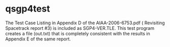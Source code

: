 qsgp4test
=========

The Test Case Listing in Appendix D of the AIAA-2006-6753.pdf ( Revisiting Spacetrack report #3) is included as SGP4-VER.TLE.
This test program creates a file (out.txt) that is completely consistent with the results in Appendix E of the same report.


